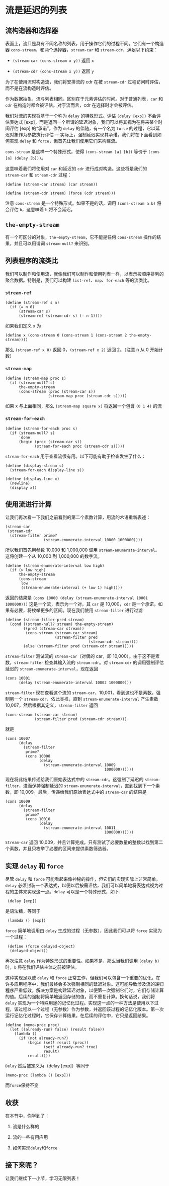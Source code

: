 # 流是延迟的列表

## 流构造器和选择器

表面上，流只是具有不同名称的列表，用于操作它们的过程不同。它们有一个构造器 `cons-stream`，和两个选择器，`stream-car` 和 `stream-cdr`，满足以下约束：

+   `(stream-car (cons-stream x y))` 返回 `x`

+   `(stream-cdr (cons-stream x y))` 返回 `y`

为了在使用流时构造流，我们将安排流的 cdr 在被 `stream-cdr` 过程访问时评估，而不是在流构造时评估。

作为数据抽象，流与列表相同。区别在于元素评估的时间。对于普通列表，`car` 和 `cdr` 在构造时都会被评估。对于流而言，cdr 在选择时才会被评估。

我们对流的实现将基于一个称为 `delay` 的特殊形式。评估 `(delay [exp])` 不会评估表达式 [exp]，而是返回一个所谓的延迟对象，我们可以将其视为在将来某个时间评估 [exp] 的“承诺”。作为 `delay` 的伴随，有一个名为 `force` 的过程，它以延迟对象作为参数执行评估 -- 实际上，强制延迟实现其承诺。我们将在下面看到如何实现 `delay` 和 `force`，但首先让我们使用它们来构建流。

`cons-stream` 是这样一个特殊形式，使得 `(cons-stream [a] [b])` 等价于 `(cons [a] (delay [b]))`。

这意味着我们将使用对 `car` 和延迟的 `cdr` 进行成对构造。这些将是我们的 `stream-car` 和 `stream-cdr` 过程：

```
(define (stream-car stream) (car stream))

(define (stream-cdr stream) (force (cdr stream))) 
```

注意 `cons-stream` 是一个特殊形式。如果不是的话，调用 `(cons-stream a b)` 将会评估 `b`，这意味着 `b` 将不会延迟。

## `the-empty-stream`

有一个可区分的对象，`the-empty-stream`，它不能是任何 `cons-stream` 操作的结果，并且可以用谓词 `stream-null?` 来识别。

## 列表程序的流类比

我们可以制作和使用流，就像我们可以制作和使用列表一样，以表示按顺序排列的聚合数据。特别是，我们可以构建 `list-ref`、`map`、`for-each` 等的流类比。

### `stream-ref`

```
(define (stream-ref s n)
  (if (= n 0)
      (stream-car s)
      (stream-ref (stream-cdr s) (- n 1)))) 
```

如果我们定义 x 为

```
(define x (cons-stream 0 (cons-stream 1 (cons-stream 2 the-empty-stream)))) 
```

那么 `(stream-ref x 0)` 返回 0，`(stream-ref x 2)` 返回 2。（注意 n 从 0 开始计数）

### `stream-map`

```
(define (stream-map proc s)
  (if (stream-null? s)
      the-empty-stream
      (cons-stream (proc (stream-car s))
                   (stream-map proc (stream-cdr s))))) 
```

如果 x 与上面相同，那么 `(stream-map square x)` 将返回一个包含 `(0 1 4)` 的流

### `stream-for-each`

```
(define (stream-for-each proc s)
  (if (stream-null? s)
      'done
      (begin (proc (stream-car s))
             (stream-for-each proc (stream-cdr s))))) 
```

`stream-for-each` 用于查看流很有用。以下可能有助于检查发生了什么：

```
(define (display-stream s)
  (stream-for-each display-line s))

(define (display-line x)
  (newline)
  (display x)) 
```

## 使用流进行计算

让我们再次看一下我们之前看到的第二个素数计算，用流的术语重新表述：

```
(stream-car
 (stream-cdr
  (stream-filter prime?
                 (stream-enumerate-interval 10000 1000000)))) 
```

所以我们首先用参数 10,000 和 1,000,000 调用 `stream-enumerate-interval`。这将创建一个从 10,000 到 1,000,000 的数字流。

```
(define (stream-enumerate-interval low high)
  (if (> low high)
      the-empty-stream
      (cons-stream
       low
       (stream-enumerate-interval (+ low 1) high)))) 
```

返回的结果是 `(cons 10000 (delay (stream-enumerate-interval 10001 1000000)))` 这是一个流，表示为一个对，其 `car` 是 10,000，`cdr` 是一个承诺，如果有必要，将枚举更多的区间。现在我们使用 `stream-filter` 进行过滤

```
(define (stream-filter pred stream)
  (cond ((stream-null? stream) the-empty-stream)
        ((pred (stream-car stream))
         (cons-stream (stream-car stream)
                      (stream-filter pred
                                     (stream-cdr stream))))
        (else (stream-filter pred (stream-cdr stream))))) 
```

`stream-filter` 测试流的 `stream-car`（对偶的 car，即 10,000）。由于这不是素数，`stream-filter` 检查其输入流的 `stream-cdr`。对 `stream-cdr` 的调用强制评估延迟的 `stream-enumerate-interval`，现在返回

```
(cons 10001
      (delay (stream-enumerate-interval 10002 1000000))) 
```

`stream-filter` 现在查看这个流的 `stream-car`，10,001，看到这也不是素数，强制另一个 `stream-cdr`，依此类推，直到 `stream-enumerate-interval` 产生素数 10,007，然后根据其定义，`stream-filter` 返回

```
(cons-stream (stream-car stream)
             (stream-filter pred (stream-cdr stream))) 
```

就是

```
(cons 10007
      (delay
        (stream-filter
         prime?
         (cons 10008
               (delay
                 (stream-enumerate-interval 10009
                                            1000000)))))) 
```

现在将此结果传递给我们原始表达式中的 `stream-cdr`。这强制了延迟的 `stream-filter`，进而保持强制延迟的 `stream-enumerate-interval`，直到找到下一个素数，即 10,009。最后，传递给我们原始表达式中的 `stream-car` 的结果是

```
(cons 10009
      (delay
        (stream-filter
         prime?
         (cons 10010
               (delay
                 (stream-enumerate-interval 10011
                                            1000000)))))) 
```

`Stream-car` 返回 10,009，并且计算完成。只有测试了必要数量的整数以找到第二个素数，并且只枚举了必要的区间来提供素数筛选器。

## 实现 `delay` 和 `force`

尽管 `delay` 和 `force` 可能看起来像神秘的操作，但它们的实现实际上非常简单。`delay` 必须封装一个表达式，以便以后按需评估，我们可以简单地将表达式视为过程的主体来实现这一点。`delay` 可以是一个特殊形式，如下

```
 (delay [exp]) 
```

是语法糖，等同于

```
 (lambda () [exp]) 
```

`force` 简单地调用由 `delay` 生成的过程（无参数），因此我们可以将 `force` 实现为一个过程：

```
 (define (force delayed-object)
  (delayed-object)) 
```

再次注意 `delay` 作为特殊形式的重要性。如果不是，那么当我们调用 `(delay b)` 时，`b` 将在我们评估主体之前被评估。

这种实现足以使 `delay` 和 `force` 正常工作，但我们可以包含一个重要的优化。在许多应用程序中，我们最终会多次强制相同的延迟对象。这可能导致涉及流的递归程序严重低效。解决方案是构建延迟对象，以便第一次强制它们时，它们存储计算的值。后续的强制将简单地返回存储的值，而不重复计算。换句话说，我们将 `delay` 实现为一个特殊用途的记忆化过程。实现这一点的一种方法是使用以下过程，该过程以一个过程（无参数）作为参数，并返回该过程的记忆化版本。第一次运行记忆化过程时，它保存计算结果。在后续的评估中，它只是返回结果。

```
(define (memo-proc proc)
  (let ((already-run? false) (result false))
    (lambda ()
      (if (not already-run?)
          (begin (set! result (proc))
                 (set! already-run? true)
                 result)
          result)))) 
```

`Delay` 然后被定义为（delay [exp]）等同于

```
(memo-proc (lambda () [exp])) 
```

而`force`保持不变

## 收获

在本节中，你学到了：

1.  流是什么样的

1.  流的一些有用应用

1.  如何实现`delay`和`force`

## 接下来呢？

让我们继续下一小节，学习无限列表！
